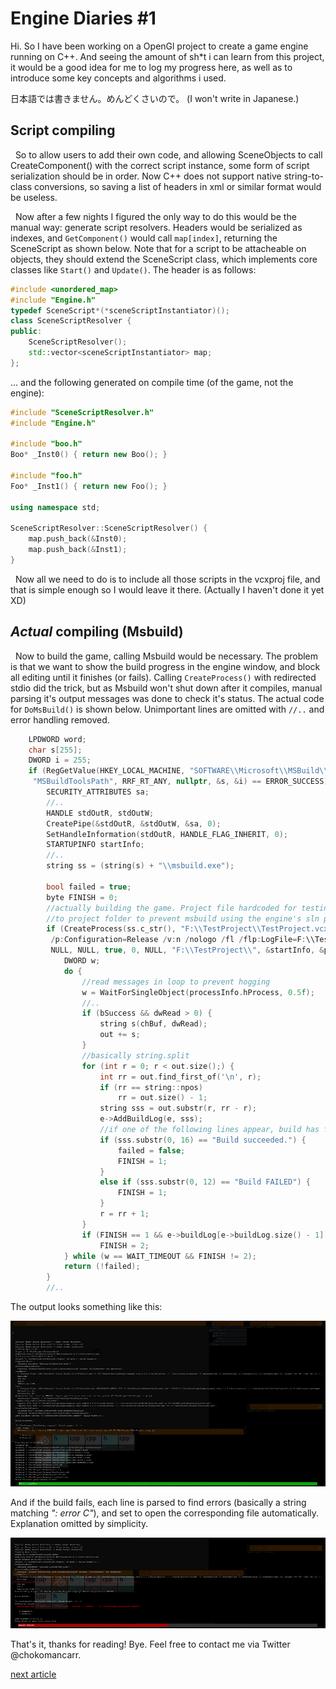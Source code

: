 # Engine Diaries #1

Hi. So I have been working on a OpenGl project to create a game engine running on C++. And seeing the amount of sh*t i can learn from this project, it would be a good idea for me to log my progress here, as well as to introduce some key concepts and algorithms i used.

日本語では書きません。めんどくさいので。 (I won't write in Japanese.)

## Script compiling

&nbsp;&nbsp;So to allow users to add their own code, and allowing SceneObjects to call CreateComponent() with the correct script instance, some form of script serialization should be in order. Now C++ does not support native string-to-class conversions, so saving a list of headers in xml or similar format would be useless.

&nbsp;&nbsp;Now after a few nights I figured the only way to do this would be the manual way: generate script resolvers. Headers would be serialized as indexes, and `GetComponent()` would call `map[index]`, returning the SceneScript as shown below. Note that for a script to be attacheable on objects, they should extend the SceneScript class, which implements core classes like `Start()` and `Update()`. The header is as follows:

``` cpp
#include <unordered_map>
#include "Engine.h"
typedef SceneScript*(*sceneScriptInstantiator)();
class SceneScriptResolver {
public:
    SceneScriptResolver();
    std::vector<sceneScriptInstantiator> map;
};
```

... and the following generated on compile time (of the game, not the engine):

``` cpp
#include "SceneScriptResolver.h"
#include "Engine.h"

#include "boo.h"
Boo* _Inst0() { return new Boo(); }

#include "foo.h"
Foo* _Inst1() { return new Foo(); }

using namespace std;

SceneScriptResolver::SceneScriptResolver() {
    map.push_back(&Inst0);
    map.push_back(&Inst1);
}
```

&nbsp;&nbsp;Now all we need to do is to include all those scripts in the vcxproj file, and that is simple enough so I would leave it there. (Actually I haven't done it yet XD)

## *Actual* compiling (Msbuild)

&nbsp;&nbsp;Now to build the game, calling Msbuild would be necessary. The problem is that we want to show the build progress in the engine window, and block all editing until it finishes (or fails). Calling `CreateProcess()` with redirected stdio did the trick, but as Msbuild won't shut down after it compiles, manual parsing it's output messages was done to check it's status. The actual code for `DoMsBuild()` is shown below. Unimportant lines are omitted with `//..` and error handling removed.

``` cpp
    LPDWORD word;
    char s[255];
    DWORD i = 255;
    if (RegGetValue(HKEY_LOCAL_MACHINE, "SOFTWARE\\Microsoft\\MSBuild\\ToolsVersions\\4.0",
     "MSBuildToolsPath", RRF_RT_ANY, nullptr, &s, &i) == ERROR_SUCCESS) {
        SECURITY_ATTRIBUTES sa;
        //..
        HANDLE stdOutR, stdOutW;
        CreatePipe(&stdOutR, &stdOutW, &sa, 0);
        SetHandleInformation(stdOutR, HANDLE_FLAG_INHERIT, 0);
        STARTUPINFO startInfo;
        //..
        string ss = (string(s) + "\\msbuild.exe");

        bool failed = true;
        byte FINISH = 0;
        //actually building the game. Project file hardcoded for testing. Note that currentDirectory is set
        //to project folder to prevent msbuild using the engine's sln project files.
        if (CreateProcess(ss.c_str(), "F:\\TestProject\\TestProject.vcxproj /nr:false /t:Build
         /p:Configuration=Release /v:n /nologo /fl /flp:LogFile=F:\\TestProject\\BuildLog.txt",
         NULL, NULL, true, 0, NULL, "F:\\TestProject\\", &startInfo, &processInfo) != 0) {
            DWORD w;
            do {
                //read messages in loop to prevent hogging
                w = WaitForSingleObject(processInfo.hProcess, 0.5f);
                //..
                if (bSuccess && dwRead > 0) {
                    string s(chBuf, dwRead);
                    out += s;
                }
                //basically string.split
                for (int r = 0; r < out.size();) {
                    int rr = out.find_first_of('\n', r);
                    if (rr == string::npos)
                        rr = out.size() - 1;
                    string sss = out.substr(r, rr - r);
                    e->AddBuildLog(e, sss);
                    //if one of the following lines appear, build has finished.
                    if (sss.substr(0, 16) == "Build succeeded.") {
                        failed = false;
                        FINISH = 1;
                    }
                    else if (sss.substr(0, 12) == "Build FAILED") {
                        FINISH = 1;
                    }
                    r = rr + 1;
                }
                if (FINISH == 1 && e->buildLog[e->buildLog.size() - 1].substr(0, 13) == "Time Elapsed ")
                    FINISH = 2;
            } while (w == WAIT_TIMEOUT && FINISH != 2);
            return (!failed);
        }
        //..
```

The output looks something like this:

![](images/0121_build0.png)

And if the build fails, each line is parsed to find errors (basically a string matching _": error C"_), and set to open the corresponding file automatically. Explanation omitted by simplicity.

![](images/0121_build1.png)

That's it, thanks for reading! Bye. Feel free to contact me via Twitter @chokomancarr.

[next article](http://not_written_yet)